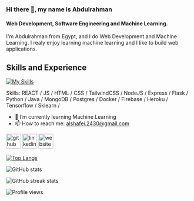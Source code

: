 ### Hi there 👋, my name is Abdulrahman
#### Web Development, Software Engineering and Machine Learning.
I'm Abdulrahman from Egypt, and I do Web Development and Machine Learning. I realy enjoy learning machine learning and I like to build web applications.


## Skills and Experience
[![My Skills](https://skillicons.dev/icons?i=react,js,html,css,tailwind,nodejs,express,flask,python,java,mongo,postgres,docker,firebase,heroku,tensorflow,git,github,vscode&perline=7)](https://skillicons.dev)


Skills: REACT / JS / HTML / CSS / TailwindCSS / NodeJS / Express / Flask / Python / Java / MongoDB / Postgres / Docker /   Firebase / Heroku / Tensorflow / Sklearn / 

- 🌱 I’m currently learning Machine Learning 
- 📫 How to reach me: alshafei.2430@gmail.com 


[<img src='https://cdn.jsdelivr.net/npm/simple-icons@3.0.1/icons/github.svg' alt='github' height='40'>](https://github.com/Alshafei2430)  [<img src='https://cdn.jsdelivr.net/npm/simple-icons@3.0.1/icons/linkedin.svg' alt='linkedin' height='40'>](https://www.linkedin.com/in/https://www.linkedin.com/in/shafei00//)  [<img src='https://cdn.jsdelivr.net/npm/simple-icons@3.0.1/icons/icloud.svg' alt='website' height='40'>](https://blissful-raman-0a2228.netlify.app/)  

[![Top Langs](https://github-readme-stats.vercel.app/api/top-langs/?username=Alshafei2430)](https://github.com/anuraghazra/github-readme-stats)

![GitHub stats](https://github-readme-stats.vercel.app/api?username=Alshafei2430&show_icons=true)  

![GitHub streak stats](https://github-readme-streak-stats.herokuapp.com/?user=Alshafei2430)  

![Profile views](https://gpvc.arturio.dev/Alshafei2430)  
